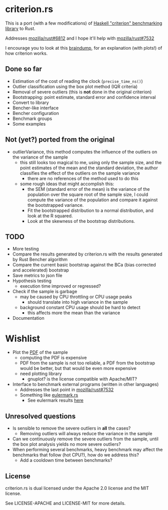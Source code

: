 # criterion.rs

This is a port (with a few modifications) of
[Haskell "criterion" benchmarking library](http://www.serpentine.com/blog/2009/09/29/criterion-a-new-benchmarking-library-for-haskell)
to Rust.

Addresses [mozilla/rust#6812](https://github.com/mozilla/rust/issues/6812) and
I hope it'll help with
[mozilla/rust#7532](https://github.com/mozilla/rust/issues/7532)

I encourage you to look at this
[braindump](http://japaric.github.io/criterion-braindump), for an explanation
(with plots!) of how criterion works.

## Done so far

* Estimation of the cost of reading the clock (`precise_time_ns()`)
* Outlier classification using the box plot method (IQR criteria)
* Removal of severe outliers (this is **not** done in the original criterion)
* Bootstrapping: point estimate, standard error and confidence interval
* Convert to library
* Bencher-like interface
* Bencher configuration
* Benchmark groups
* Some examples

## Not (yet?) ported from the original

* outlierVariance, this method computes the influence of the outliers on the
  variance of the sample
  * this still looks too magical to me, using only the sample size, and the
    point estimates of the mean and the standard deviation, the author
    classifies the effect of the outliers on the sample variance
    * there are no references of the method used to do this
  * some rough ideas that might accomplish this:
    * the SEM (standard error of the mean) is the variance of the population
      over the square root of the sample size, I could compute the variance of
      the population and compare it against the bootstrapped variance.
    * Fit the bootstrapped distribution to a normal distribution, and look at
      the R squared.
    * Look at the skewness of the bootstrap distributions.

## TODO

* More testing
* Compare the results generated by criterion.rs with the results generated by
  Rust Bencher algorithm
* Compare the current basic bootstrap against the BCa (bias corrected and
  accelerated) bootstrap
* Save metrics to json file
* Hypothesis testing
  * execution time improved or regressed?
* Check if the sample is garbage
  * may be caused by CPU throttling or CPU usage peaks
    * should translate into high variance in the sample
  * background constant CPU usage should be hard to detect
    * this affects more the mean than the variance
* Documentation

# Wishlist

* Plot the [PDF](http://en.wikipedia.org/wiki/Probability_density_function) of
  the sample
  * computing the PDF is expensive
  * PDF from the sample is not too reliable, a PDF from the bootstrap would be
    better, but that would be even more expensive
  * need plotting library
    * gnuplot? is the license compatible with Apache/MIT?
* Interface to benchmark external programs (written in other languages)
  * Addresses the last point in
    [mozilla/rust#7532](https://github.com/mozilla/rust/issues/7532)
  * Something like [eulermark.rs](https://github.com/japaric/eulermark.rs)
    * See eulermark results [here](http://japaric.github.io/eulermark.rs)

## Unresolved questions

* Is sensible to remove the severe outliers in **all** the cases?
  * Removing outliers will always reduce the variance in the sample
* Can we continuously remove the severe outliers from the sample, until the box
  plot analysis yields no more severe outliers?
* When performing several benchmarks, heavy benchmark may affect the benchmarks
  that follow (hot CPU?), how do we address this?
  * Add a cooldown time between benchmarks?

## License

criterion.rs is dual licensed under the Apache 2.0 license and the MIT license.

See LICENSE-APACHE and LICENSE-MIT for more details.
